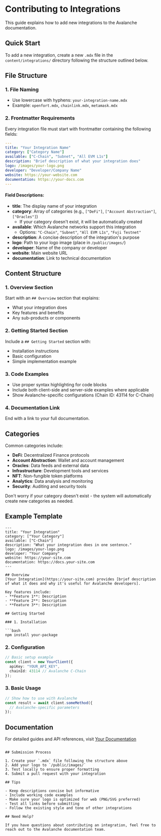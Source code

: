 # Contributing to Integrations

This guide explains how to add new integrations to the Avalanche documentation.

## Quick Start

To add a new integration, create a new `.mdx` file in the `content/integrations/` directory following the structure outlined below.

## File Structure

### 1. File Naming
- Use lowercase with hyphens: `your-integration-name.mdx`
- Example: `openfort.mdx`, `chainlink.mdx`, `metamask.mdx`

### 2. Frontmatter Requirements

Every integration file must start with frontmatter containing the following fields:

```yaml
---
title: "Your Integration Name"
category: ["Category Name"]
available: ["C-Chain", "Subnet", "All EVM L1s"]
description: "Brief description of what your integration does"
logo: /images/your-logo.png
developer: "Developer/Company Name"
website: https://your-website.com
documentation: https://your-docs.com
---
```

#### Field Descriptions:

- **title**: The display name of your integration
- **category**: Array of categories (e.g., `["DeFi"]`, `["Account Abstraction"]`, `["Oracles"]`)
  - If your category doesn't exist, it will be automatically created
- **available**: Which Avalanche networks support this integration
  - Options: `"C-Chain"`, `"Subnet"`, `"All EVM L1s"`, `"Fuji Testnet"`
- **description**: A concise description of the integration's purpose
- **logo**: Path to your logo image (place in `/public/images/`)
- **developer**: Name of the company or developer
- **website**: Main website URL
- **documentation**: Link to technical documentation

## Content Structure

### 1. Overview Section
Start with an `## Overview` section that explains:
- What your integration does
- Key features and benefits
- Any sub-products or components

### 2. Getting Started Section
Include a `## Getting Started` section with:
- Installation instructions
- Basic configuration
- Simple implementation example

### 3. Code Examples
- Use proper syntax highlighting for code blocks
- Include both client-side and server-side examples where applicable
- Show Avalanche-specific configurations (Chain ID: 43114 for C-Chain)

### 4. Documentation Link
End with a link to your full documentation.

## Categories

Common categories include:
- **DeFi**: Decentralized Finance protocols
- **Account Abstraction**: Wallet and account management
- **Oracles**: Data feeds and external data
- **Infrastructure**: Development tools and services  
- **NFT**: Non-fungible token platforms
- **Analytics**: Data analysis and monitoring
- **Security**: Auditing and security tools

Don't worry if your category doesn't exist - the system will automatically create new categories as needed.

## Example Template

```mdx
---
title: "Your Integration"
category: ["Your Category"]
available: ["C-Chain"]
description: "What your integration does in one sentence."
logo: /images/your-logo.png
developer: "Your Company"
website: https://your-site.com
documentation: https://docs.your-site.com
---

## Overview
[Your Integration](https://your-site.com) provides [brief description of what it does and why it's useful for Avalanche developers].

Key features include:
- **Feature 1**: Description
- **Feature 2**: Description
- **Feature 3**: Description

## Getting Started

### 1. Installation

```bash
npm install your-package
```

### 2. Configuration

```typescript
// Basic setup example
const client = new YourClient({
  apiKey: "YOUR_API_KEY",
  chainId: 43114 // Avalanche C-Chain
});
```

### 3. Basic Usage

```typescript
// Show how to use with Avalanche
const result = await client.someMethod({
  // Avalanche-specific parameters
});
```

## Documentation
For detailed guides and API references, visit [Your Documentation](https://docs.your-site.com)
```

## Submission Process

1. Create your `.mdx` file following the structure above
2. Add your logo to `/public/images/`
3. Test locally to ensure proper formatting
4. Submit a pull request with your integration

## Tips

- Keep descriptions concise but informative
- Include working code examples
- Make sure your logo is optimized for web (PNG/SVG preferred)
- Test all links before submitting
- Follow the existing style and tone of other integrations

## Need Help?

If you have questions about contributing an integration, feel free to reach out to the Avalanche documentation team.
